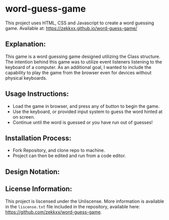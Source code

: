 # word-guess-game
This project uses HTML, CSS and Javascript to create a word guessing game.
Available at: https://zekkxx.github.io/word-guess-game/

## Explanation:
This game is a word guessing game designed utilizing the Class structure. The intention behind this game was to utilize event listeners listening to the keyboard of a computer. As an additional goal, I wanted to include the capability to play the game from the browser even for devices without physical keyboards.

## Usage Instructions:
* Load the game in browser, and press any of button to begin the game.
* Use the keyboard, or provided input system to guess the word hinted at on screen.
* Continue until the word is guessed or you have run out of guesses!

## Installation Process:
* Fork Repository, and clone repo to machine.
* Project can then be edited and run from a code editor.

## Design Notation:


## License Information:
This project is liscensed under the Unliscense. More information is available in the `liscense.txt` file included in the repository, available here: https://github.com/zekkxx/word-guess-game.